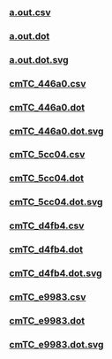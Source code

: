 ### [a.out.csv](a.out.csv)
### [a.out.dot](a.out.dot)
### [a.out.dot.svg](a.out.dot.svg)
### [cmTC_446a0.csv](cmTC_446a0.csv)
### [cmTC_446a0.dot](cmTC_446a0.dot)
### [cmTC_446a0.dot.svg](cmTC_446a0.dot.svg)
### [cmTC_5cc04.csv](cmTC_5cc04.csv)
### [cmTC_5cc04.dot](cmTC_5cc04.dot)
### [cmTC_5cc04.dot.svg](cmTC_5cc04.dot.svg)
### [cmTC_d4fb4.csv](cmTC_d4fb4.csv)
### [cmTC_d4fb4.dot](cmTC_d4fb4.dot)
### [cmTC_d4fb4.dot.svg](cmTC_d4fb4.dot.svg)
### [cmTC_e9983.csv](cmTC_e9983.csv)
### [cmTC_e9983.dot](cmTC_e9983.dot)
### [cmTC_e9983.dot.svg](cmTC_e9983.dot.svg)
